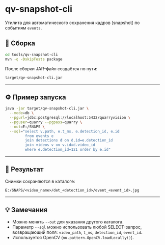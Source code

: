 # qv-snapshot-cli

Утилита для автоматического сохранения кадров (snapshot) по событиям `events`.

## 🧩 Сборка

```bash
cd tools/qv-snapshot-cli
mvn -q -DskipTests package
```
После сборки JAR-файл создаётся по пути:

```
target/qv-snapshot-cli.jar
```

---

## ⚙️ Пример запуска

```bash
java -jar target/qv-snapshot-cli.jar \
  --mode=db \
  --pgurl=jdbc:postgresql://localhost:5432/quarryvision \
  --pguser=quarry --pgpass=quarry \
  --out=E:/SNAPS \
  --sql="select v.path, e.t_ms, e.detection_id, e.id
         from events e
         join detections d on d.id=e.detection_id
         join videos v on v.id=d.video_id
         where e.detection_id=121 order by e.id"
```

---

## 📁 Результат

Снимки сохраняются в каталоге:

```
E:/SNAPS/<video_name>/det_<detection_id>/event_<event_id>.jpg
```

---

## 💡 Замечания

* Можно менять `--out` для указания другого каталога.
* Параметр `--sql` можно использовать любой SELECT-запрос, возвращающий поля:
  `video_path`, `t_ms`, `detection_id`, `event_id`.
* Используется OpenCV (`nu.pattern.OpenCV.loadLocally()`).
